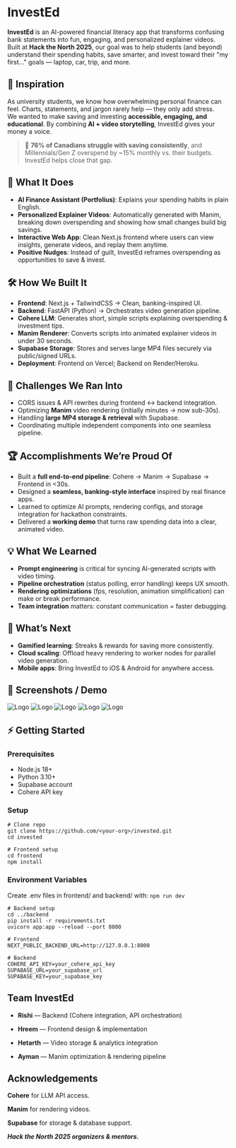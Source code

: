 # InvestEd

**InvestEd** is an AI-powered financial literacy app that transforms confusing bank statements into fun, engaging, and personalized explainer videos.  
Built at **Hack the North 2025**, our goal was to help students (and beyond) understand their spending habits, save smarter, and invest toward their "my first..." goals — laptop, car, trip, and more.



## 🚀 Inspiration
As university students, we know how overwhelming personal finance can feel. Charts, statements, and jargon rarely help — they only add stress.  
We wanted to make saving and investing **accessible, engaging, and educational**. By combining **AI + video storytelling**, InvestEd gives your money a voice.

> 🧾 **76% of Canadians struggle with saving consistently**, and Millennials/Gen Z overspend by ~15% monthly vs. their budgets.  
InvestEd helps close that gap.


## 🤖 What It Does
- **AI Finance Assistant (Portfolius)**: Explains your spending habits in plain English.  
- **Personalized Explainer Videos**: Automatically generated with Manim, breaking down overspending and showing how small changes build big savings.  
- **Interactive Web App**: Clean Next.js frontend where users can view insights, generate videos, and replay them anytime.  
- **Positive Nudges**: Instead of guilt, InvestEd reframes overspending as opportunities to save & invest.  


## 🛠️ How We Built It
- **Frontend**: Next.js + TailwindCSS → Clean, banking-inspired UI.  
- **Backend**: FastAPI (Python) → Orchestrates video generation pipeline.  
- **Cohere LLM**: Generates short, simple scripts explaining overspending & investment tips.  
- **Manim Renderer**: Converts scripts into animated explainer videos in under 30 seconds.  
- **Supabase Storage**: Stores and serves large MP4 files securely via public/signed URLs.  
- **Deployment**: Frontend on Vercel; Backend on Render/Heroku.  


## 🧗 Challenges We Ran Into
- CORS issues & API rewrites during frontend ↔ backend integration.  
- Optimizing **Manim** video rendering (initially minutes → now sub-30s).  
- Handling **large MP4 storage & retrieval** with Supabase.  
- Coordinating multiple independent components into one seamless pipeline.  


## 🏆 Accomplishments We’re Proud Of
- Built a **full end-to-end pipeline**: Cohere → Manim → Supabase → Frontend in <30s.  
- Designed a **seamless, banking-style interface** inspired by real finance apps.  
- Learned to optimize AI prompts, rendering configs, and storage integration for hackathon constraints.  
- Delivered a **working demo** that turns raw spending data into a clear, animated video.  


## 💡 What We Learned
- **Prompt engineering** is critical for syncing AI-generated scripts with video timing.  
- **Pipeline orchestration** (status polling, error handling) keeps UX smooth.  
- **Rendering optimizations** (fps, resolution, animation simplification) can make or break performance.  
- **Team integration** matters: constant communication = faster debugging.  


## 🔮 What’s Next
- **Gamified learning**: Streaks & rewards for saving more consistently.  
- **Cloud scaling**: Offload heavy rendering to worker nodes for parallel video generation.  
- **Mobile apps**: Bring InvestEd to iOS & Android for anywhere access.  


## 📸 Screenshots / Demo
 ![Logo](/frontend/public/images/InvestEd_Wide_logo.png)
 ![Logo](/frontend/public/images/InvestedLogIn.jpg)
 ![Logo](/frontend/public/images/DreamLaptop.png.png)
 ![Logo](/frontend/public/images/InvestedHomePage.jpg.png)
 ![Logo](/frontend/public/images/FunFacts.pngpng)




## ⚡ Getting Started

### Prerequisites
- Node.js 18+  
- Python 3.10+  
- Supabase account  
- Cohere API key  

### Setup
```
# Clone repo
git clone https://github.com/<your-org>/invested.git
cd invested

# Frontend setup
cd frontend
npm install
```

### Environment Variables

Create .env files in frontend/ and backend/ with:
```npm run dev```
```
# Backend setup
cd ../backend
pip install -r requirements.txt
uvicorn app:app --reload --port 8000
```
```
# Frontend
NEXT_PUBLIC_BACKEND_URL=http://127.0.0.1:8000
```
```
# Backend
COHERE_API_KEY=your_cohere_api_key
SUPABASE_URL=your_supabase_url
SUPABASE_KEY=your_supabase_key
```

## Team InvestEd

- **Rishi** — Backend (Cohere integration, API orchestration)

- **Hreem** — Frontend design & implementation

- **Hetarth** — Video storage & analytics integration

- **Ayman** — Manim optimization & rendering pipeline

## Acknowledgements

**Cohere**
 for LLM API access.

**Manim**
 for rendering videos.

**Supabase**
 for storage & database support.

***Hack the North 2025 organizers & mentors.***
